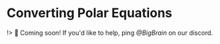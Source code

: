 # Converting Polar Equations
!> :hammer: Coming soon! If you'd like to help, ping *@BigBrain* on our discord.